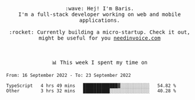 <p align="center">
  <br><br>
  <samp>
    :wave: Hej! I'm Baris.
    <br>I'm a full-stack developer working on web and mobile applications.
       <br><br>:rocket: Currently building a micro-startup. Check it out, might be useful for you <a href="https://needinvoice.com/" target="_blank">needinvoice.com</a>

  </samp>
 <br><br><br>
</p>
<p align=center><samp>📊  This week I spent my time on</samp></p>


<!--START_SECTION:waka-->

```text
From: 16 September 2022 - To: 23 September 2022

TypeScript   4 hrs 49 mins   █████████████▓░░░░░░░░░░░   54.82 %
Other        3 hrs 32 mins   ██████████░░░░░░░░░░░░░░░   40.28 %
```

<!--END_SECTION:waka-->


